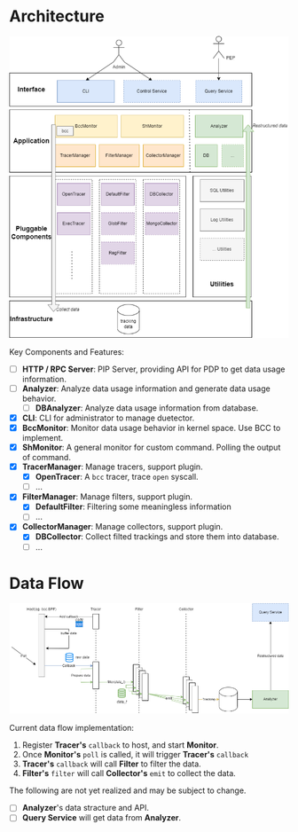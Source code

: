 # Architecture

![img](./image/architecture.png)

Key Components and Features:

- [ ] **HTTP / RPC Server**: PIP Server, providing API for PDP to get data usage information.
- [ ] **Analyzer**: Analyze data usage information and generate data usage behavior.
  - [ ] **DBAnalyzer**: Analyze data usage information from database.
- [X] **CLI**: CLI for administrator to manage duetector.
- [X] **BccMonitor**: Monitor data usage behavior in kernel space. Use BCC to implement.
- [X] **ShMonitor**: A general monitor for custom command. Polling the output of command.
- [X] **TracerManager**: Manage tracers, support plugin.
  - [X] **OpenTracer**: A `bcc` tracer, trace `open` syscall.
  - [ ] ...
- [X] **FilterManager**: Manage filters, support plugin.
  - [X] **DefaultFilter**: Filtering some meaningless information
  - [ ] ...
- [X] **CollectorManager**: Manage collectors, support plugin.
  - [X] **DBCollector**: Collect filted trackings and store them into database.
  - [ ] ...

# Data Flow

![img](./image/dataflow.png)

Current data flow implementation:

1. Register **Tracer's** `callback` to host, and start **Monitor**.
2. Once **Monitor's** `poll` is called, it will trigger **Tracer's** `callback`
3. **Tracer's** `callback` will call **Filter** to filter the data.
4. **Filter's** `filter` will call **Collector's** `emit` to collect the data.

The following are not yet realized and may be subject to change.

- [ ] **Analyzer**'s data stracture and API.
- [ ] **Query Service** will get data from **Analyzer**.
